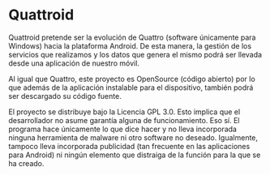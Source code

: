 # Quattroid

Quattroid pretende ser la evolución de Quattro (software únicamente para Windows) hacia la plataforma Android. De esta manera, la gestión de los servicios que realizamos y los datos que genera el mismo podrá ser llevada desde una aplicación de nuestro móvil.

Al igual que Quattro, este proyecto es OpenSource (código abierto) por lo que además de la aplicación instalable para el dispositivo, también podrá ser descargado su código fuente.

El proyecto se distribuye bajo la Licencia GPL 3.0. Esto implica que el desarrollador no asume garantía alguna de funcionamiento. Eso sí. El programa hace únicamente lo que dice hacer y no lleva incorporada ninguna herramienta de malware ni otro software no deseado. Igualmente, tampoco lleva incorporada publicidad (tan frecuente en las aplicaciones para Android) ni ningún elemento que distraiga de la función para la que se ha creado.

